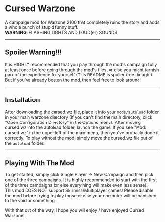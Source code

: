 # Cursed Warzone
A campaign mod for Warzone 2100 that completely ruins the story and adds a whole bunch of stupid funny stuff.<br>
**WARNING**: FLASHING LIGHTS AND LOUD(er) SOUNDS

------------------
Spoiler Warning!!!
------------------
It is HIGHLY recommended that you play through the mod's campaign fully at least once before going through the mod's files, or else you might tarnish part of the experience for yourself (This README is spoiler free though!). But if you've already beaten the mod, then feel free to look around!

------------
Installation
------------
After downloading the cursed.wz file, place it into your `mods/autoload` folder in your main warzone directory (If you can't find the main directory, click "Open Configuration Directory" in the Options menu). After moving cursed.wz into the autoload folder, launch the game. If you see "Mod: cursed.wz" in the upper left of the main menu, then you've probably done it correctly. To play without the mod, simply move the cursed.wz file out of the `autoload` folder.

--------------------
Playing With The Mod
--------------------
To get started, simply click Single Player -> New Campaign and then pick one of the three campaigns. It is highly recommended to start with the first of the three campaigns (or else everything will make even less sense).<br>
This mod DOES NOT support Skirmish/Multiplayer games! Please disable the mod before trying to play those or else your computer will be banished to the void or something.

With that out of the way, I hope you will enjoy / have enjoyed Cursed Warzone!
